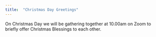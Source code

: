 ```yaml
---
title:  "Christmas Day Greetings"
---
```

On Christmas Day we will be gathering together at 10.00am on Zoom to briefly offer Christmas Blessings to each other.
